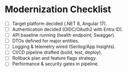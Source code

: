 # Modernization Checklist

- [ ] Target platform decided (.NET 8, Angular 17).
- [ ] Authentication decided (OIDC/OAuth2 with Entra ID).
- [ ] API baseline running (health endpoint, Swagger).
- [ ] DTOs defined for major entities.
- [ ] Logging & telemetry wired (Serilog/App Insights).
- [ ] CI/CD pipeline drafted (build, test, deploy).
- [ ] Rollback plan and feature flags strategy.
- [ ] Performance & security gates in pipeline.

